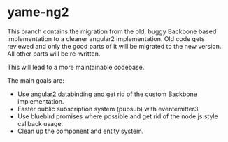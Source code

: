 # yame-ng2
This branch contains the migration from the old, buggy Backbone based implementation to a cleaner angular2 implementation.
Old code gets reviewed and only the good parts of it will be migrated to the new version. All other parts will be re-written.

This will lead to a more maintainable codebase.

The main goals are:
* Use angular2 databinding and get rid of the custom Backbone implementation.
* Faster public subscription system (pubsub) with eventemitter3.
* Use bluebird promises where possible and get rid of the node js style callback usage.
* Clean up the component and entity system.
